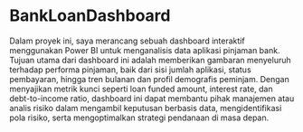 # BankLoanDashboard
Dalam proyek ini, saya merancang sebuah dashboard interaktif menggunakan Power BI untuk menganalisis data aplikasi pinjaman bank. Tujuan utama dari dashboard ini adalah memberikan gambaran menyeluruh terhadap performa pinjaman, baik dari sisi jumlah aplikasi, status pembayaran, hingga tren bulanan dan profil demografis peminjam.
Dengan menyajikan metrik kunci seperti loan funded amount, interest rate, dan debt-to-income ratio, dashboard ini dapat membantu pihak manajemen atau analis risiko dalam mengambil keputusan berbasis data, mengidentifikasi pola risiko, serta mengoptimalkan strategi pendanaan di masa depan.
